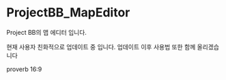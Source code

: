 # ProjectBB_MapEditor
Project BB의 맵 에디터 입니다.

현재 사용자 친화적으로 업데이트 중 입니다.
업데이트 이후 사용법 또한 함께 올리겠습니다


proverb 16:9
